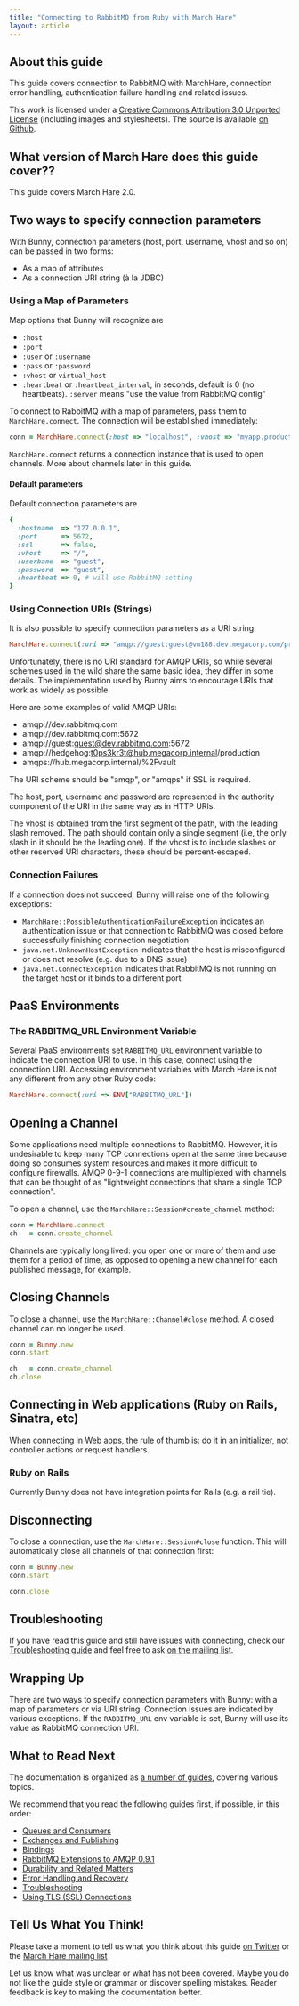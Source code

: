 ```yaml
---
title: "Connecting to RabbitMQ from Ruby with March Hare"
layout: article
---
```


## About this guide

This guide covers connection to RabbitMQ with MarchHare, connection error handling, authentication failure handling and related issues.

This work is licensed under a <a rel="license" href="http://creativecommons.org/licenses/by/3.0/">Creative Commons Attribution 3.0 Unported License</a>
(including images and stylesheets). The source is available [on Github](https://github.com/ruby-amqp/rubymarchhare.info).


## What version of March Hare does this guide cover??

This guide covers March Hare 2.0.



## Two ways to specify connection parameters

With Bunny, connection parameters (host, port, username, vhost and so on) can be passed in two forms:

 * As a map of attributes
 * As a connection URI string (à la JDBC)


### Using a Map of Parameters

Map options that Bunny will recognize are

 * `:host`
 * `:port`
 * `:user` or `:username`
 * `:pass` or `:password`
 * `:vhost` or `virtual_host`
 * `:heartbeat` or `:heartbeat_interval`, in seconds, default is 0 (no heartbeats). `:server` means "use the value from RabbitMQ config"

To connect to RabbitMQ with a map of parameters, pass them to `MarchHare.connect`. The connection
will be established immediately:

``` ruby
conn = MarchHare.connect(:host => "localhost", :vhost => "myapp.production", :user => "bunny", :password => "t0ps3kret")
```

`MarchHare.connect` returns a connection instance that is used to open channels. More about channels later in this guide.

#### Default parameters

Default connection parameters are

``` ruby
{
  :hostname  => "127.0.0.1",
  :port      => 5672,
  :ssl       => false,
  :vhost     => "/",
  :userbane  => "guest",
  :password  => "guest",
  :heartbeat => 0, # will use RabbitMQ setting
}
```


### Using Connection URIs (Strings)

It is also possible to specify connection parameters as a URI string:

``` ruby
MarchHare.connect(:uri => "amqp://guest:guest@vm188.dev.megacorp.com/profitd.qa")
```

Unfortunately, there is no URI standard for AMQP URIs, so while several schemes used in the wild share the same basic idea, they differ in some details.
The implementation used by Bunny aims to encourage URIs that work as widely as possible.

Here are some examples of valid AMQP URIs:

 * amqp://dev.rabbitmq.com
 * amqp://dev.rabbitmq.com:5672
 * amqp://guest:guest@dev.rabbitmq.com:5672
 * amqp://hedgehog:t0ps3kr3t@hub.megacorp.internal/production
 * amqps://hub.megacorp.internal/%2Fvault

The URI scheme should be "amqp", or "amqps" if SSL is required.

The host, port, username and password are represented in the authority component of the URI in the same way as in HTTP URIs.

The vhost is obtained from the first segment of the path, with the leading slash removed.  The path should contain only a single segment (i.e, the only slash in it should be the leading one). If the vhost is to include slashes or other reserved URI characters, these should be percent-escaped.

### Connection Failures

If a connection does not succeed, Bunny will raise one of the following exceptions:

 * `MarchHare::PossibleAuthenticationFailureException` indicates an authentication issue or that connection to RabbitMQ was closed before successfully finishing connection negotiation
 * `java.net.UnknownHostException` indicates that the host is misconfigured or does not resolve (e.g. due to a DNS issue)
 * `java.net.ConnectException` indicates that RabbitMQ is not running on the target host or it binds to a different port


## PaaS Environments

### The RABBITMQ_URL Environment Variable

Several PaaS environments set `RABBITMQ_URL` environment variable to indicate the connection URI
to use. In this case, connect using the connection URI. Accessing environment variables
with March Hare is not any different from any other Ruby code:

``` ruby
MarchHare.connect(:uri => ENV["RABBITMQ_URL"])
```


## Opening a Channel

Some applications need multiple connections to RabbitMQ. However, it is undesirable to keep many TCP connections open at the same time because
doing so consumes system resources and makes it more difficult to configure firewalls. AMQP 0-9-1 connections are multiplexed with channels that can
be thought of as "lightweight connections that share a single TCP connection".

To open a channel, use the `MarchHare::Session#create_channel` method:

``` ruby
conn = MarchHare.connect
ch   = conn.create_channel
```

Channels are typically long lived: you open one or more of them and use them for a period of time, as opposed to opening
a new channel for each published message, for example.


## Closing Channels

To close a channel, use the `MarchHare::Channel#close` method. A closed channel
can no longer be used.

``` ruby
conn = Bunny.new
conn.start

ch   = conn.create_channel
ch.close
```


## Connecting in Web applications (Ruby on Rails, Sinatra, etc)

When connecting in Web apps, the rule of thumb is: do it in an initializer, not controller
actions or request handlers.

### Ruby on Rails

Currently Bunny does not have integration points for Rails (e.g. a rail tie).


## Disconnecting

To close a connection, use the `MarchHare::Session#close` function. This will automatically
close all channels of that connection first:

``` ruby
conn = Bunny.new
conn.start

conn.close
```


## Troubleshooting

If you have read this guide and still have issues with connecting, check our [Troubleshooting guide](/articles/troubleshooting.html)
and feel free to ask [on the mailing list](https://groups.google.com/forum/#!forum/ruby-amqp).


## Wrapping Up

There are two ways to specify connection parameters with Bunny: with a map of parameters or via URI string.
Connection issues are indicated by various exceptions. If the `RABBITMQ_URL` env variable is set, Bunny
will use its value as RabbitMQ connection URI.


## What to Read Next

The documentation is organized as [a number of guides](/articles/guides.html), covering various topics.

We recommend that you read the following guides first, if possible, in this order:

 * [Queues and Consumers](/articles/queues.html)
 * [Exchanges and Publishing](/articles/exchanges.html)
 * [Bindings](/articles/bindings.html)
 * [RabbitMQ Extensions to AMQP 0.9.1](/articles/rabbitmq_extensions.html)
 * [Durability and Related Matters](/articles/durability.html)
 * [Error Handling and Recovery](/articles/error_handling.html)
 * [Troubleshooting](/articles/troubleshooting.html)
 * [Using TLS (SSL) Connections](/articles/tls.html)



## Tell Us What You Think!

Please take a moment to tell us what you think about this guide [on Twitter](http://twitter.com/rubyamqp) or the [March Hare mailing list](https://groups.google.com/forum/#!forum/ruby-amqp)

Let us know what was unclear or what has not been covered. Maybe you do not like the guide style or grammar or discover spelling mistakes. Reader feedback is key to making the documentation better.
